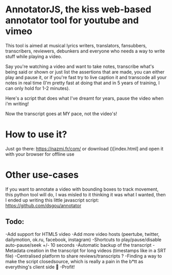 # AnnotatorJS, the kiss web-based annotator tool for youtube and vimeo
This tool is aimed at musical lyrics writers, translators, fansubbers, transcribers, reviewers, debunkers and everyone who needs a way to write stuff while playing a video.

Say you're watching a video and want to take notes, transcribe what's being said or shown or just list the assertions that are made, you can either play and pause it, or if you're fast try to live caption it and transcode all your notes in real time (I'm pretty fast at doing that and in 5 years of training, I can only hold for 1-2 minutes).

Here's a script that does what I've dreamt for years, pause the video when i'm writing!

Now the transcript goes at MY pace, not the video's!

# How to use it?

Just go there: https://nazmi.fr/com/
or download ()[index.html] and open it with your browser for offline use

# Other use-cases

If you want to annotate a video with bounding boxes to track movement, this python tool will do, I was misled to it thinking it was what I wanted, then I ended up writing this little javascript script:
https://github.com/dsgou/annotator


## Todo:
-Add support for HTML5 video
-Add more video hosts (peertube, twitter, dailymotion, ok.ru, facebook, instagram)
-Shortcuts to play/pause/disable auto-pause/seek +/- 10 seconds
-Automatic backup of the transcript
-Metadata creation in the transcript for long videos (timestamps like in a SRT file)
-Centralised platform to share reviews/transcripts ?
-Finding a way to make the script closedsource, which is really a pain in the b\*tt as everything's client side 🤔
-Profit!
